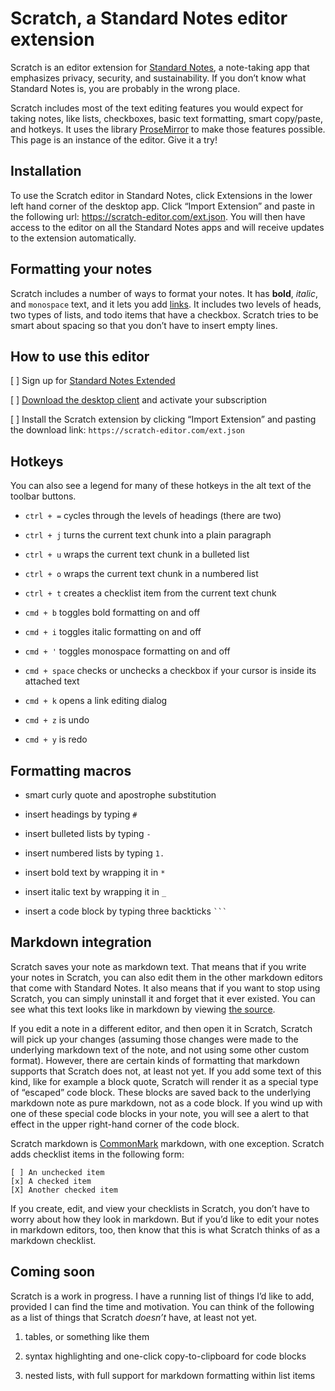# Scratch, a Standard Notes editor extension

Scratch is an editor extension for [Standard Notes](https://standardnotes.org/), a note-taking app that emphasizes privacy, security, and sustainability. If you don’t know what Standard Notes is, you are probably in the wrong place.

Scratch includes most of the text editing features you would expect for taking notes, like lists, checkboxes, basic text formatting, smart copy/paste, and hotkeys. It uses the library [ProseMirror](https://prosemirror.net/) to make those features possible. This page is an instance of the editor. Give it a try!

## Installation

To use the Scratch editor in Standard Notes, click Extensions in the lower left hand corner of the desktop app. Click “Import Extension” and paste in the following url: <https://scratch-editor.com/ext.json>. You will then have access to the editor on all the Standard Notes apps and will receive updates to the extension automatically.

## Formatting your notes

Scratch includes a number of ways to format your notes. It has **bold**, *italic*, and `monospace` text, and it lets you add [links](https://github.com/dylanonelson/sn-scratch-editor). It includes two levels of heads, two types of lists, and todo items that have a checkbox. Scratch tries to be smart about spacing so that you don’t have to insert empty lines.

## How to use this editor

[ ] Sign up for [Standard Notes Extended](https://standardnotes.org/extensions)

[ ] [Download the desktop client](https://standardnotes.org/) and activate your subscription

[ ] Install the Scratch extension by clicking “Import Extension” and pasting the download link: `https://scratch-editor.com/ext.json`

## Hotkeys

You can also see a legend for many of these hotkeys in the alt text of the toolbar buttons.

* `ctrl + =` cycles through the levels of headings (there are two)

* `ctrl + j` turns the current text chunk into a plain paragraph

* `ctrl + u` wraps the current text chunk in a bulleted list

* `ctrl + o` wraps the current text chunk in a numbered list

* `ctrl + t` creates a checklist item from the current text chunk

* `cmd + b` toggles bold formatting on and off

* `cmd + i` toggles italic formatting on and off

* `cmd + '` toggles monospace formatting on and off

* `cmd + space` checks or unchecks a checkbox if your cursor is inside its attached text

* `cmd + k` opens a link editing dialog

* `cmd + z` is undo

* `cmd + y` is redo

## Formatting macros

* smart curly quote and apostrophe substitution

* insert headings by typing `# `

* insert bulleted lists by typing `- `

* insert numbered lists by typing `1. `

* insert bold text by wrapping it in `*`

* insert italic text by wrapping it in `_`

* insert a code block by typing three backticks ` ``` `

## Markdown integration

Scratch saves your note as markdown text. That means that if you write your notes in Scratch, you can also edit them in the other markdown editors that come with Standard Notes. It also means that if you want to stop using Scratch, you can simply uninstall it and forget that it ever existed. You can see what this text looks like in markdown by viewing [the source](https://github.com/dylanonelson/sn-scratch-editor/blob/master/src/demoDocs.md).

If you edit a note in a different editor, and then open it in Scratch, Scratch will pick up your changes (assuming those changes were made to the underlying markdown text of the note, and not using some other custom format). However, there are certain kinds of formatting that markdown supports that Scratch does not, at least not yet. If you add some text of this kind, like for example a block quote, Scratch will render it as a special type of “escaped” code block. These blocks are saved back to the underlying markdown note as pure markdown, not as a code block. If you wind up with one of these special code blocks in your note, you will see a alert to that effect in the upper right-hand corner of the code block.

Scratch markdown is [CommonMark](https://commonmark.org/) markdown, with one exception. Scratch adds checklist items in the following form:

```
[ ] An unchecked item
[x] A checked item
[X] Another checked item
```

If you create, edit, and view your checklists in Scratch, you don’t have to worry about how they look in markdown. But if you’d like to edit your notes in markdown editors, too, then know that this is what Scratch thinks of as a markdown checklist.

## Coming soon

Scratch is a work in progress. I have a running list of things I’d like to add, provided I can find the time and motivation. You can think of the following as a list of things that Scratch *doesn’t* have, at least not yet.

1. tables, or something like them

1. syntax highlighting and one-click copy-to-clipboard for code blocks

1. nested lists, with full support for markdown formatting within list items
